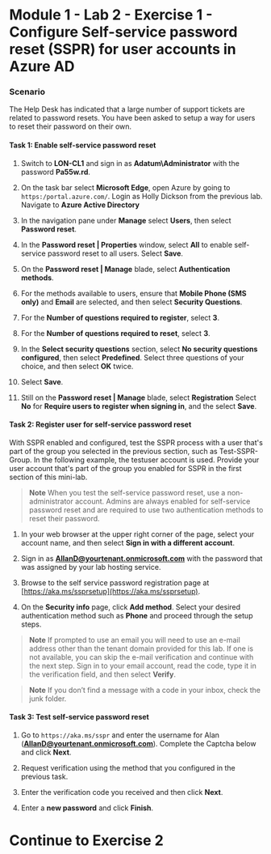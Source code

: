 # Module 1 - Lab 2 - Exercise 1 - Configure Self-service password reset (SSPR) for user accounts in Azure AD


### Scenario

The Help Desk has indicated that a large number of support tickets are related to password resets. You have been asked to setup a way for users to reset their password on their own. 



#### Task 1: Enable self-service password reset

1.  Switch to **LON-CL1** and sign in as **Adatum\\Administrator** with the password **Pa55w.rd**.

2.  On the task bar select **Microsoft Edge**, open Azure by going to `https:/portal.azure.com/`.  Login as Holly Dickson from the previous lab. Navigate to **Azure Active Directory**
    

3.  In the navigation pane under **Manage** select **Users**, then select **Password reset**.

4.  In the **Password reset | Properties** window, select **All** to enable self-service password reset to all users. Select **Save**.

5.  On the **Password reset | Manage** blade, select **Authentication methods**.

6.  For the methods available to users, ensure that **Mobile Phone (SMS only)** and
    **Email** are selected, and then select **Security Questions**.

7.  For the **Number of questions required to register**, select **3**.

8.  For the **Number of questions required to reset**, select **3**.

9.  In the **Select security questions** section, select **No security questions configured**, then select **Predefined**. Select three questions of your choice, and then select **OK** twice.

10. Select **Save**.

11. Still on the **Password reset | Manage** blade, select **Registration** Select **No** for **Require users to register when signing in**, and the select **Save**.

#### Task 2: Register user for self-service password reset

With SSPR enabled and configured, test the SSPR process with a user that's part of the group you selected in the previous section, such as Test-SSPR-Group. In the following example, the testuser account is used. Provide your user account that's part of the group you enabled for SSPR in the first section of this mini-lab.

>**Note**
When you test the self-service password reset, use a non-administrator account. Admins are always enabled for self-service password reset and are required to use two authentication methods to reset their password.

1.   In your web browser at the upper right corner of the page, select your account name, and then select **Sign in with a different account**. 

2.  Sign in as **AllanD@yourtenant.onmicrosoft.com** with the password that was assigned by your lab hosting service.   

1. Browse to the self service password registration page at [https://aka.ms/ssprsetup](https://aka.ms/ssprsetup).

1. On the **Security info** page, click **Add method**. Select your desired authentication method such as **Phone** and proceed through the setup steps.

>**Note** 
If prompted to use an email you will need to use an e-mail address other than the tenant domain provided for this lab. If one is not available, you can skip the e-mail verification and continue with the next step. Sign in to your email account, read the code, type it in the verification field, and then select **Verify**. 
    
>**Note** 
If you don’t find a message with a code in your inbox, check the junk folder.

#### Task 3: Test self-service password reset

1. Go to `https://aka.ms/sspr` and enter the username for Alan (**AllanD@yourtenant.onmicrosoft.com**). Complete the Captcha below and click **Next**.

1. Request verification using the method that you configured in the previous task.

11. Enter the verification code you received and then click **Next**.

12. Enter a **new password** and click **Finish**.

# Continue to Exercise 2
